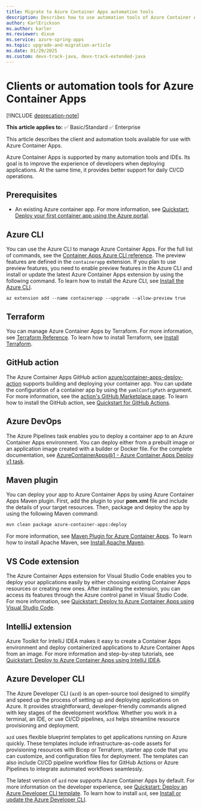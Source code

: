 ```yaml
---
title: Migrate to Azure Container Apps automation tools
description: Describes how to use automation tools of Azure Container Apps to achieve CI/CD.
author: KarlErickson
ms.author: karler
ms.reviewer: dixue
ms.service: azure-spring-apps
ms.topic: upgrade-and-migration-article
ms.date: 01/29/2025
ms.custom: devx-track-java, devx-track-extended-java
---
```


# Clients or automation tools for Azure Container Apps

[!INCLUDE [deprecation-note](../includes/deprecation-note.md)]

**This article applies to:** ✅ Basic/Standard ✅ Enterprise

This article describes the client and automation tools available for use with Azure Container Apps.

Azure Container Apps is supported by many automation tools and IDEs. Its goal is to improve the experience of developers when deploying applications. At the same time, it provides better support for daily CI/CD operations.

## Prerequisites

- An existing Azure container app. For more information, see [Quickstart: Deploy your first container app using the Azure portal](../../container-apps/quickstart-portal.md).

## Azure CLI

You can use the Azure CLI to manage Azure Container Apps. For the full list of commands, see the [Container Apps Azure CLI reference](/cli/azure/service-page/container%20apps). The preview features are defined in the `containerapp` extension. If you plan to use preview features, you need to enable preview features in the Azure CLI and install or update the latest Azure Container Apps extension by using the following command. To learn how to install the Azure CLI, see [Install the Azure CLI](/cli/azure/install-azure-cli).

```azurecli
az extension add --name containerapp --upgrade --allow-preview true
```

## Terraform

You can manage Azure Container Apps by Terraform. For more information, see [Terraform Reference](https://registry.terraform.io/providers/hashicorp/azurerm/latest/docs/resources/container_app). To learn how to install Terraform, see [Install Terraform](https://developer.hashicorp.com/terraform/install).

## GitHub action

The Azure Container Apps GitHub action [azure/container-apps-deploy-action](https://github.com/marketplace/actions/azure-container-apps-build-and-deploy) supports building and deploying your container app. You can update the configuration of a container app by using the `yamlConfigPath` argument. For more information, see the [action's GitHub Marketplace page](https://github.com/marketplace/actions/azure-container-apps-build-and-deploy). To learn how to install the GitHub action, see [Quickstart for GitHub Actions](https://docs.github.com/actions/writing-workflows/quickstart).

## Azure DevOps

The Azure Pipelines task enables you to deploy a container app to an Azure Container Apps environment. You can deploy either from a prebuilt image or an application image created with a builder or Docker file. For the complete documentation, see [AzureContainerApps@1 - Azure Container Apps Deploy v1 task](/azure/devops/pipelines/tasks/reference/azure-container-apps-v1).

## Maven plugin

You can deploy your app to Azure Container Apps by using Azure Container Apps Maven plugin. First, add the plugin to your **pom.xml** file and include the details of your target resources. Then, package and deploy the app by using the following Maven command:

```bash
mvn clean package azure-container-apps:deploy
```

For more information, see [Maven Plugin for Azure Container Apps](https://github.com/microsoft/azure-maven-plugins/wiki/Azure-Container-Apps). To learn how to install Apache Maven, see [Install Apache Maven](https://maven.apache.org/install.html).

## VS Code extension

The Azure Container Apps extension for Visual Studio Code enables you to deploy your applications easily by either choosing existing Container Apps resources or creating new ones. After installing the extension, you can access its features through the Azure control panel in Visual Studio Code. For more information, see [Quickstart: Deploy to Azure Container Apps using Visual Studio Code](../../container-apps/deploy-visual-studio-code.md).

## IntelliJ extension

Azure Toolkit for IntelliJ IDEA makes it easy to create a Container Apps environment and deploy containerized applications to Azure Container Apps from an image. For more information and step-by-step tutorials, see [Quickstart: Deploy to Azure Container Apps using IntelliJ IDEA](/azure/developer/java/toolkit-for-intellij/create-container-apps-intellij).

## Azure Developer CLI

The Azure Developer CLI (`azd`) is an open-source tool designed to simplify and speed up the process of setting up and deploying applications on Azure. It provides straightforward, developer-friendly commands aligned with key stages of the development workflow. Whether you work in a terminal, an IDE, or use CI/CD pipelines, `azd` helps streamline resource provisioning and deployment.

`azd` uses flexible blueprint templates to get applications running on Azure quickly. These templates include infrastructure-as-code assets for provisioning resources with Bicep or Terraform, starter app code that you can customize, and configuration files for deployment. The templates can also include CI/CD pipeline workflow files for GitHub Actions or Azure Pipelines to integrate automated workflows seamlessly.

The latest version of `azd` now supports Azure Container Apps by default. For more information on the developer experience, see [Quickstart: Deploy an Azure Developer CLI template](/azure/developer/azure-developer-cli/get-started?pivots=programming-language-java). To learn how to install `azd`, see [Install or update the Azure Developer CLI](/azure/developer/azure-developer-cli/install-azd).
